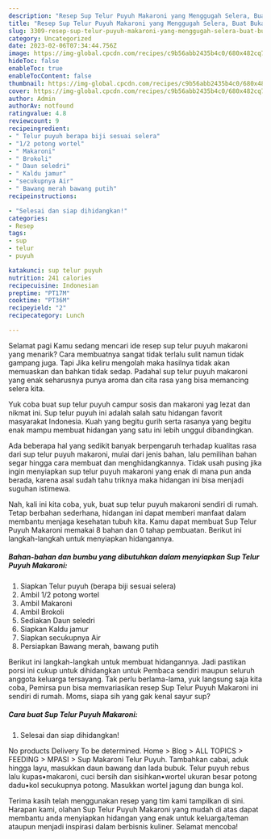 ```yaml
---
description: "Resep Sup Telur Puyuh Makaroni yang Menggugah Selera, Buat Buka Puasa Bikin Ngiler"
title: "Resep Sup Telur Puyuh Makaroni yang Menggugah Selera, Buat Buka Puasa Bikin Ngiler"
slug: 3309-resep-sup-telur-puyuh-makaroni-yang-menggugah-selera-buat-buka-puasa-bikin-ngiler
category: Uncategorized
date: 2023-02-06T07:34:44.756Z
image: https://img-global.cpcdn.com/recipes/c9b56abb2435b4c0/680x482cq70/sup-telur-puyuh-makaroni-foto-resep-utama.jpg
hideToc: false
enableToc: true
enableTocContent: false
thumbnail: https://img-global.cpcdn.com/recipes/c9b56abb2435b4c0/680x482cq70/sup-telur-puyuh-makaroni-foto-resep-utama.jpg
cover: https://img-global.cpcdn.com/recipes/c9b56abb2435b4c0/680x482cq70/sup-telur-puyuh-makaroni-foto-resep-utama.jpg
author: Admin
authorAv: notfound
ratingvalue: 4.8
reviewcount: 9
recipeingredient:
- " Telur puyuh berapa biji sesuai selera"
- "1/2 potong wortel"
- " Makaroni"
- " Brokoli"
- " Daun seledri"
- " Kaldu jamur"
- "secukupnya Air"
- " Bawang merah bawang putih"
recipeinstructions:

- "Selesai dan siap dihidangkan!"
categories:
- Resep
tags:
- sup
- telur
- puyuh

katakunci: sup telur puyuh 
nutrition: 241 calories
recipecuisine: Indonesian
preptime: "PT17M"
cooktime: "PT36M"
recipeyield: "2"
recipecategory: Lunch

---
```



Selamat pagi Kamu sedang mencari ide resep sup telur puyuh makaroni yang menarik? Cara membuatnya sangat tidak terlalu sulit namun tidak gampang juga. Tapi Jika keliru mengolah maka hasilnya tidak akan memuaskan dan bahkan tidak sedap. Padahal sup telur puyuh makaroni yang enak seharusnya punya aroma dan cita rasa yang bisa memancing selera kita.


Yuk coba buat sup telur puyuh campur sosis dan makaroni yag lezat dan nikmat ini. Sup telur puyuh ini adalah salah satu hidangan favorit masyarakat Indonesia. Kuah yang begitu gurih serta rasanya yang begitu enak mampu membuat hidangan yang satu ini lebih unggul dibandingkan.

Ada beberapa hal yang sedikit banyak berpengaruh terhadap kualitas rasa dari sup telur puyuh makaroni, mulai dari jenis bahan, lalu pemilihan bahan segar hingga cara membuat dan menghidangkannya. Tidak usah pusing jika ingin menyiapkan sup telur puyuh makaroni yang enak di mana pun anda berada, karena asal sudah tahu triknya maka hidangan ini bisa menjadi suguhan istimewa.


Nah, kali ini kita coba, yuk, buat sup telur puyuh makaroni sendiri di rumah. Tetap berbahan sederhana, hidangan ini dapat memberi manfaat dalam membantu menjaga kesehatan tubuh kita. Kamu dapat membuat Sup Telur Puyuh Makaroni memakai 8 bahan dan 0 tahap pembuatan. Berikut ini langkah-langkah untuk menyiapkan hidangannya.

<!--inarticleads1-->

##### Bahan-bahan dan bumbu yang dibutuhkan dalam menyiapkan Sup Telur Puyuh Makaroni:

1. Siapkan  Telur puyuh (berapa biji sesuai selera)
1. Ambil 1/2 potong wortel
1. Ambil  Makaroni
1. Ambil  Brokoli
1. Sediakan  Daun seledri
1. Siapkan  Kaldu jamur
1. Siapkan secukupnya Air
1. Persiapkan  Bawang merah, bawang putih


Berikut ini langkah-langkah untuk membuat hidangannya. Jadi pastikan porsi ini cukup untuk dihidangkan untuk Pembaca sendiri maupun seluruh anggota keluarga tersayang. Tak perlu berlama-lama, yuk langsung saja kita coba, Pemirsa pun bisa memvariasikan resep Sup Telur Puyuh Makaroni ini sendiri di rumah. Moms, siapa sih yang gak kenal sayur sup? 

<!--inarticleads2-->

##### Cara buat Sup Telur Puyuh Makaroni:


1. Selesai dan siap dihidangkan!

No products Delivery To be determined. Home &gt; Blog &gt; ALL TOPICS &gt; FEEDING &gt; MPASI &gt; Sup Makaroni Telur Puyuh. Tambahkan cabai, aduk hingga layu, masukkan daun bawang dan lada bubuk. Telur puyuh rebus lalu kupas•makaroni, cuci bersih dan sisihkan•wortel ukuran besar potong dadu•kol secukupnya potong. Masukkan wortel jagung dan bunga kol. 

Terima kasih telah menggunakan resep yang tim kami tampilkan di sini. Harapan kami, olahan Sup Telur Puyuh Makaroni yang mudah di atas dapat membantu anda menyiapkan hidangan yang enak untuk keluarga/teman ataupun menjadi inspirasi dalam berbisnis kuliner. Selamat mencoba!
